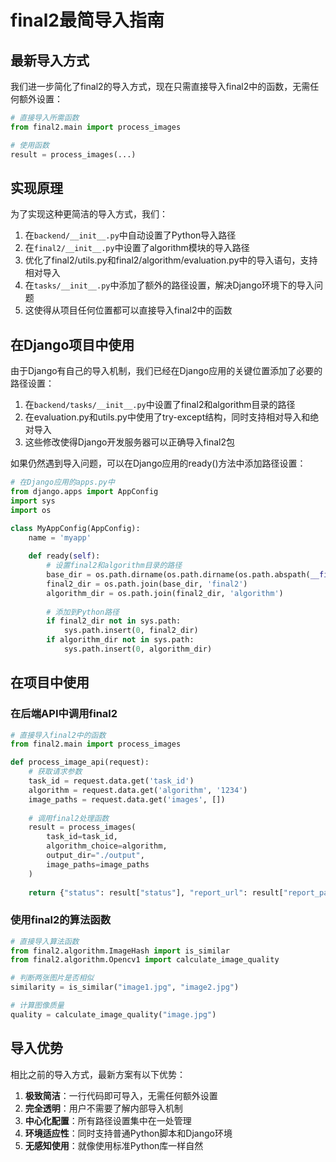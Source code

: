# final2最简导入指南

## 最新导入方式

我们进一步简化了final2的导入方式，现在只需直接导入final2中的函数，无需任何额外设置：

```python
# 直接导入所需函数
from final2.main import process_images

# 使用函数
result = process_images(...)
```

## 实现原理

为了实现这种更简洁的导入方式，我们：

1. 在`backend/__init__.py`中自动设置了Python导入路径
2. 在`final2/__init__.py`中设置了algorithm模块的导入路径
3. 优化了final2/utils.py和final2/algorithm/evaluation.py中的导入语句，支持相对导入
4. 在`tasks/__init__.py`中添加了额外的路径设置，解决Django环境下的导入问题
5. 这使得从项目任何位置都可以直接导入final2中的函数

## 在Django项目中使用

由于Django有自己的导入机制，我们已经在Django应用的关键位置添加了必要的路径设置：

1. 在`backend/tasks/__init__.py`中设置了final2和algorithm目录的路径
2. 在evaluation.py和utils.py中使用了try-except结构，同时支持相对导入和绝对导入
3. 这些修改使得Django开发服务器可以正确导入final2包

如果仍然遇到导入问题，可以在Django应用的ready()方法中添加路径设置：

```python
# 在Django应用的apps.py中
from django.apps import AppConfig
import sys
import os

class MyAppConfig(AppConfig):
    name = 'myapp'
    
    def ready(self):
        # 设置final2和algorithm目录的路径
        base_dir = os.path.dirname(os.path.dirname(os.path.abspath(__file__)))
        final2_dir = os.path.join(base_dir, 'final2')
        algorithm_dir = os.path.join(final2_dir, 'algorithm')
        
        # 添加到Python路径
        if final2_dir not in sys.path:
            sys.path.insert(0, final2_dir)
        if algorithm_dir not in sys.path:
            sys.path.insert(0, algorithm_dir)
```

## 在项目中使用

### 在后端API中调用final2

```python
# 直接导入final2中的函数
from final2.main import process_images

def process_image_api(request):
    # 获取请求参数
    task_id = request.data.get('task_id')
    algorithm = request.data.get('algorithm', '1234')
    image_paths = request.data.get('images', [])
    
    # 调用final2处理函数
    result = process_images(
        task_id=task_id,
        algorithm_choice=algorithm,
        output_dir="./output",
        image_paths=image_paths
    )
    
    return {"status": result["status"], "report_url": result["report_path"]}
```

### 使用final2的算法函数

```python
# 直接导入算法函数
from final2.algorithm.ImageHash import is_similar
from final2.algorithm.Opencv1 import calculate_image_quality

# 判断两张图片是否相似
similarity = is_similar("image1.jpg", "image2.jpg")

# 计算图像质量
quality = calculate_image_quality("image.jpg")
```

## 导入优势

相比之前的导入方式，最新方案有以下优势：

1. **极致简洁**：一行代码即可导入，无需任何额外设置
2. **完全透明**：用户不需要了解内部导入机制
3. **中心化配置**：所有路径设置集中在一处管理
4. **环境适应性**：同时支持普通Python脚本和Django环境
5. **无感知使用**：就像使用标准Python库一样自然 